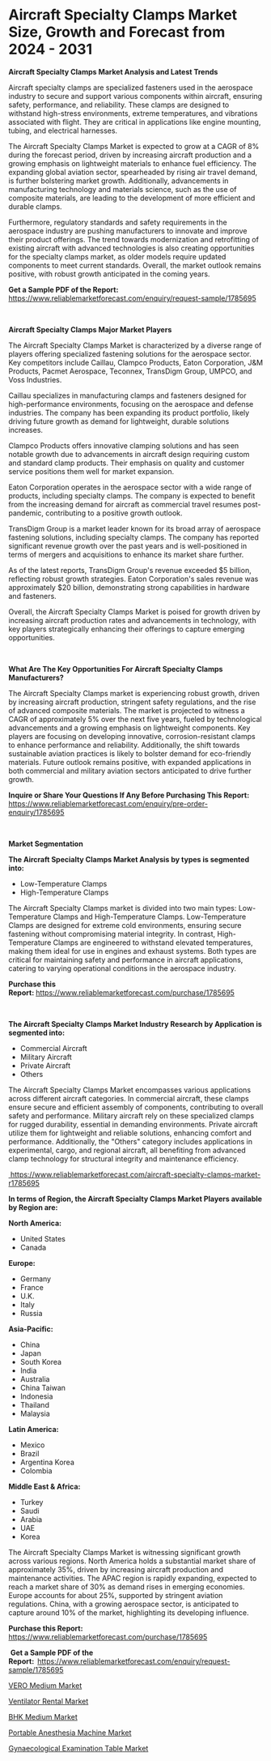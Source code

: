 <p><h1>Aircraft Specialty Clamps Market Size, Growth and Forecast from 2024 - 2031</h1></p><p><strong>Aircraft Specialty Clamps Market Analysis and Latest Trends</strong></p>
<p><p>Aircraft specialty clamps are specialized fasteners used in the aerospace industry to secure and support various components within aircraft, ensuring safety, performance, and reliability. These clamps are designed to withstand high-stress environments, extreme temperatures, and vibrations associated with flight. They are critical in applications like engine mounting, tubing, and electrical harnesses.</p><p>The Aircraft Specialty Clamps Market is expected to grow at a CAGR of 8% during the forecast period, driven by increasing aircraft production and a growing emphasis on lightweight materials to enhance fuel efficiency. The expanding global aviation sector, spearheaded by rising air travel demand, is further bolstering market growth. Additionally, advancements in manufacturing technology and materials science, such as the use of composite materials, are leading to the development of more efficient and durable clamps.</p><p>Furthermore, regulatory standards and safety requirements in the aerospace industry are pushing manufacturers to innovate and improve their product offerings. The trend towards modernization and retrofitting of existing aircraft with advanced technologies is also creating opportunities for the specialty clamps market, as older models require updated components to meet current standards. Overall, the market outlook remains positive, with robust growth anticipated in the coming years.</p></p>
<p><strong>Get a Sample PDF of the Report:&nbsp;</strong> <a href="https://www.reliablemarketforecast.com/enquiry/request-sample/1785695?utm_campaign=1839&utm_medium=2&utm_source=Github&utm_content=ia&utm_term=18122024&utm_id=aircraft-specialty-clamps">https://www.reliablemarketforecast.com/enquiry/request-sample/1785695</a></p>
<p>&nbsp;</p>
<p><strong>Aircraft Specialty Clamps Major Market Players</strong></p>
<p><p>The Aircraft Specialty Clamps Market is characterized by a diverse range of players offering specialized fastening solutions for the aerospace sector. Key competitors include Caillau, Clampco Products, Eaton Corporation, J&M Products, Pacmet Aerospace, Teconnex, TransDigm Group, UMPCO, and Voss Industries. </p><p>Caillau specializes in manufacturing clamps and fasteners designed for high-performance environments, focusing on the aerospace and defense industries. The company has been expanding its product portfolio, likely driving future growth as demand for lightweight, durable solutions increases. </p><p>Clampco Products offers innovative clamping solutions and has seen notable growth due to advancements in aircraft design requiring custom and standard clamp products. Their emphasis on quality and customer service positions them well for market expansion. </p><p>Eaton Corporation operates in the aerospace sector with a wide range of products, including specialty clamps. The company is expected to benefit from the increasing demand for aircraft as commercial travel resumes post-pandemic, contributing to a positive growth outlook.</p><p>TransDigm Group is a market leader known for its broad array of aerospace fastening solutions, including specialty clamps. The company has reported significant revenue growth over the past years and is well-positioned in terms of mergers and acquisitions to enhance its market share further.</p><p>As of the latest reports, TransDigm Group's revenue exceeded $5 billion, reflecting robust growth strategies. Eaton Corporation's sales revenue was approximately $20 billion, demonstrating strong capabilities in hardware and fasteners. </p><p>Overall, the Aircraft Specialty Clamps Market is poised for growth driven by increasing aircraft production rates and advancements in technology, with key players strategically enhancing their offerings to capture emerging opportunities.</p></p>
<p>&nbsp;</p>
<p><strong>What Are The Key Opportunities For Aircraft Specialty Clamps Manufacturers?</strong></p>
<p><p>The Aircraft Specialty Clamps market is experiencing robust growth, driven by increasing aircraft production, stringent safety regulations, and the rise of advanced composite materials. The market is projected to witness a CAGR of approximately 5% over the next five years, fueled by technological advancements and a growing emphasis on lightweight components. Key players are focusing on developing innovative, corrosion-resistant clamps to enhance performance and reliability. Additionally, the shift towards sustainable aviation practices is likely to bolster demand for eco-friendly materials. Future outlook remains positive, with expanded applications in both commercial and military aviation sectors anticipated to drive further growth.</p></p>
<p><strong>Inquire or Share Your Questions If Any Before Purchasing This Report:</strong> <a href="https://www.reliablemarketforecast.com/enquiry/pre-order-enquiry/1785695?utm_campaign=1839&utm_medium=2&utm_source=Github&utm_content=ia&utm_term=18122024&utm_id=aircraft-specialty-clamps">https://www.reliablemarketforecast.com/enquiry/pre-order-enquiry/1785695</a></p>
<p>&nbsp;</p>
<p><strong>Market Segmentation</strong></p>
<p><strong>The Aircraft Specialty Clamps Market Analysis by types is segmented into:</strong></p>
<p><ul><li>Low-Temperature Clamps</li><li>High-Temperature Clamps</li></ul></p>
<p><p>The Aircraft Specialty Clamps market is divided into two main types: Low-Temperature Clamps and High-Temperature Clamps. Low-Temperature Clamps are designed for extreme cold environments, ensuring secure fastening without compromising material integrity. In contrast, High-Temperature Clamps are engineered to withstand elevated temperatures, making them ideal for use in engines and exhaust systems. Both types are critical for maintaining safety and performance in aircraft applications, catering to varying operational conditions in the aerospace industry.</p></p>
<p><strong>Purchase this Report:&nbsp;</strong><a href="https://www.reliablemarketforecast.com/purchase/1785695?utm_campaign=1839&utm_medium=2&utm_source=Github&utm_content=ia&utm_term=18122024&utm_id=aircraft-specialty-clamps">https://www.reliablemarketforecast.com/purchase/1785695</a></p>
<p>&nbsp;</p>
<p><strong>The Aircraft Specialty Clamps Market Industry Research by Application is segmented into:</strong></p>
<p><ul><li>Commercial Aircraft</li><li>Military Aircraft</li><li>Private Aircraft</li><li>Others</li></ul></p>
<p><p>The Aircraft Specialty Clamps Market encompasses various applications across different aircraft categories. In commercial aircraft, these clamps ensure secure and efficient assembly of components, contributing to overall safety and performance. Military aircraft rely on these specialized clamps for rugged durability, essential in demanding environments. Private aircraft utilize them for lightweight and reliable solutions, enhancing comfort and performance. Additionally, the "Others" category includes applications in experimental, cargo, and regional aircraft, all benefiting from advanced clamp technology for structural integrity and maintenance efficiency.</p></p>
<p><a href="https://www.reliablemarketforecast.com/aircraft-specialty-clamps-market-r1785695?utm_campaign=1839&utm_medium=2&utm_source=Github&utm_content=ia&utm_term=18122024&utm_id=aircraft-specialty-clamps">&nbsp;https://www.reliablemarketforecast.com/aircraft-specialty-clamps-market-r1785695</a></p>
<p><strong>In terms of Region, the Aircraft Specialty Clamps Market Players available by Region are:</strong></p>
<p>
    <p> <strong> North America: </strong>
        <ul>
            <li>United States</li>
            <li>Canada</li>
        </ul>
        </p> 
    <p> <strong> Europe: </strong>
        <ul>
            <li>Germany</li>
            <li>France</li>
            <li>U.K.</li>
            <li>Italy</li>
            <li>Russia</li>
        </ul>
        </p> 
    <p> <strong> Asia-Pacific: </strong>
        <ul>
            <li>China</li>
            <li>Japan</li>
            <li>South Korea</li>
            <li>India</li>
            <li>Australia</li>
            <li>China Taiwan</li>
            <li>Indonesia</li>
            <li>Thailand</li>
            <li>Malaysia</li>
        </ul>
        </p> 
    <p> <strong> Latin America: </strong>
        <ul>
            <li>Mexico</li>
            <li>Brazil</li>
            <li>Argentina Korea</li>
            <li>Colombia</li>
        </ul>
        </p> 
    <p> <strong> Middle East & Africa: </strong>
        <ul>
            <li>Turkey</li>
            <li>Saudi</li>
            <li>Arabia</li>
            <li>UAE</li>
            <li>Korea</li>
        </ul>
    </p>
    </p>
<p><p>The Aircraft Specialty Clamps Market is witnessing significant growth across various regions. North America holds a substantial market share of approximately 35%, driven by increasing aircraft production and maintenance activities. The APAC region is rapidly expanding, expected to reach a market share of 30% as demand rises in emerging economies. Europe accounts for about 25%, supported by stringent aviation regulations. China, with a growing aerospace sector, is anticipated to capture around 10% of the market, highlighting its developing influence.</p></p>
<p><strong>Purchase this Report: </strong><a href="https://www.reliablemarketforecast.com/purchase/1785695?utm_campaign=1839&utm_medium=2&utm_source=Github&utm_content=ia&utm_term=18122024&utm_id=aircraft-specialty-clamps">https://www.reliablemarketforecast.com/purchase/1785695</a></p>
<p>&nbsp;<strong>Get a Sample PDF of the Report:&nbsp;&nbsp;</strong><a href="https://www.reliablemarketforecast.com/enquiry/request-sample/1785695?utm_campaign=1839&utm_medium=2&utm_source=Github&utm_content=ia&utm_term=18122024&utm_id=aircraft-specialty-clamps">https://www.reliablemarketforecast.com/enquiry/request-sample/1785695</a></p>
<p><strong></strong></p>
<p><p><a href="https://www.linkedin.com/pulse/vero-medium-industry-sector-new-technologies-market-impact-55hcf?utm_campaign=1839&utm_medium=2&utm_source=Github&utm_content=ia&utm_term=18122024&utm_id=aircraft-specialty-clamps">VERO Medium Market</a></p><p><a href="https://www.linkedin.com/pulse/ventilator-rental-market-scopegrowingat-cagr-of12-insights-vpjff?utm_campaign=1839&utm_medium=2&utm_source=Github&utm_content=ia&utm_term=18122024&utm_id=aircraft-specialty-clamps">Ventilator Rental Market</a></p><p><a href="https://www.linkedin.com/pulse/bhk-medium-market-expected-grow-impressive-cagr-123-from-u7pqf?utm_campaign=1839&utm_medium=2&utm_source=Github&utm_content=ia&utm_term=18122024&utm_id=aircraft-specialty-clamps">BHK Medium Market</a></p><p><a href="https://www.linkedin.com/pulse/latest-portable-anesthesia-machine-market-report-size-share-eq7if?utm_campaign=1839&utm_medium=2&utm_source=Github&utm_content=ia&utm_term=18122024&utm_id=aircraft-specialty-clamps">Portable Anesthesia Machine Market</a></p><p><a href="https://www.linkedin.com/pulse/size-dynamics-expected-growth-gynaecological-examination-table-c5r7e?utm_campaign=1839&utm_medium=2&utm_source=Github&utm_content=ia&utm_term=18122024&utm_id=aircraft-specialty-clamps">Gynaecological Examination Table Market</a></p></p>